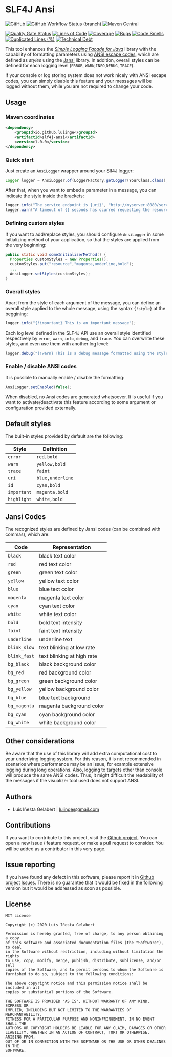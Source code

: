 
SLF4J Ansi
================================================================================
![GitHub](https://img.shields.io/github/license/luiinge/slf4j-ansi?style=plastic)
![GitHub Workflow Status (branch)](https://img.shields.io/github/workflow/status/luiinge/slf4j-ansi/Test/master?style=plastic)
![Maven Central](https://img.shields.io/maven-central/v/io.github.luiinge/slf4j-ansi?style=plastic)


[![Quality Gate Status](https://sonarcloud.io/api/project_badges/measure?project=luiinge_slf4j-ansi&metric=alert_status)](https://sonarcloud.io/dashboard?id=luiinge_slf4j-ansi)
[![Lines of Code](https://sonarcloud.io/api/project_badges/measure?project=luiinge_slf4j-ansi&metric=ncloc)](https://sonarcloud.io/dashboard?id=luiinge_slf4j-ansi)
[![Coverage](https://sonarcloud.io/api/project_badges/measure?project=luiinge_slf4j-ansi&metric=coverage)](https://sonarcloud.io/dashboard?id=luiinge_slf4j-ansi)
[![Bugs](https://sonarcloud.io/api/project_badges/measure?project=luiinge_slf4j-ansi&metric=bugs)](https://sonarcloud.io/dashboard?id=luiinge_slf4j-ansi)
[![Code Smells](https://sonarcloud.io/api/project_badges/measure?project=luiinge_slf4j-ansi&metric=code_smells)](https://sonarcloud.io/dashboard?id=luiinge_slf4j-ansi)
[![Duplicated Lines (%)](https://sonarcloud.io/api/project_badges/measure?project=luiinge_slf4j-ansi&metric=duplicated_lines_density)](https://sonarcloud.io/dashboard?id=luiinge_slf4j-ansi)
[![Technical Debt](https://sonarcloud.io/api/project_badges/measure?project=luiinge_slf4j-ansi&metric=sqale_index)](https://sonarcloud.io/dashboard?id=luiinge_slf4j-ansi)


This tool enhances the [*Simple Logging Facade for Java*][1] library with the capability of
formatting parameters using [ANSI escape codes][2], which are defined as *styles* using
the [Jansi][3] library. In addition, overall styles can be defined for each logging level (`ERROR`,
`WARN`,`INFO`,`DEBUG`, `TRACE`).

If your console or log storing system does not work nicely with ANSI escape codes, you can
simply disable this feature and your messages will be logged without them, while you are not
required to change your code.



Usage
-----------------------------------------------------------------------------------------
### Maven coordinates
```xml
<dependency>
    <groupId>io.github.luiinge</groupId>
    <artifactId>slf4j-ansi</artifactId>
    <version>1.0.0</version>
</dependency>
```

### Quick start
Just create an `AnsiLogger` wrapper around your Slf4J logger:

```java
Logger logger = AnsiLogger.of(LoggerFactory.getLogger(YourClass.class);
```

After that, when you want to embed a parameter in a message, you can indicate the style inside the
brackets:

```java
logger.info("The service endpoint is {uri}", "http://myserver:8080/service");
logger.warn("A timeout of {} seconds has ocurred requesting the resource {resource}", 4, "data.json");
```

### Defining custom styles

If you want to add/replace styles, you should configure `AnsiLogger` in some initializing method of your application, so that the styles are applied from the very beginning:

```java
public static void someInitializerMethod() {
  Properties customStyles = new Properties();
  customStyles.put("resource","magenta,underline,bold");
  ...
  AnsiLogger.setStyles(customStyles);
}
```

### Overall styles
Apart from the style of each argument of the message, you can define an overall style applied to the whole message, using the syntax `{!style}` at the beggining:

```java
logger.info("{!important} This is an important message");
```

Each log level defined in the SLF4J API use an overall style identified respectively by `error`, `warn`, `info`, `debug`, and `trace`. You can overwrite these styles, and even use them with another log level:

```java
logger.debug("{!warn} This is a debug message formatted using the style of warn messages");
```

### Enable / disable ANSI codes

It is possible to manually enable / disable the formatting:

```java
AnsiLogger.setEnabled(false);
```

When disabled, no Ansi codes are generated whatsoever. It is useful if you want to activate/deactivate
this feature according to some argument or configuration provided externally.



Default styles
-----------------------------------------------------------------------------------------
The built-in styles provided by default are the following:

| Style | Definition |
| --- | --- |
|`error`|`red,bold` |
|`warn`|`yellow,bold` |
|`trace`|`faint` |
|`uri`|`blue,underline` |
|`id`|`cyan,bold` |
|`important`|`magenta,bold` |
|`highlight`|`white,bold` |



Jansi Codes
-----------------------------------------------------------------------------------------
The recognized styles are defined by Jansi codes (can be combined with commas), which are:

| Code | Representation |
| --- | --- |
| `black` | black text color |
| `red` | red text color |
| `green` | green text color |
| `yellow` | yellow text color |
| `blue` | blue text color |
| `magenta` | magenta text color |
| `cyan` | cyan text color |
| `white` | white text color |
| `bold` | bold text intensity |
| `faint` | faint text intensity |
| `underline` | underline text |
| `blink_slow` | text blinking at low rate |
| `blink_fast` | text blinking at high rate |
| `bg_black` | black background color |
| `bg_red` | red background color |
| `bg_green` | green background color |
| `bg_yellow` | yellow background color |
| `bg_blue` | blue text background |
| `bg_magenta` | magenta background color |
| `bg_cyan` | cyan background color |
| `bg_white` | white background color |



Other considerations
-----------------------------------------------------------------------------------------

Be aware that the use of this library will add extra computational cost to your underlying logging
system. For this reason, it is not recommended in scenarios where performance may be an issue, for
example extensive logging during long operations. Also, logging to targets other than console
will produce the same ANSI codes. Thus, it might difficult the readability of the messages if the
visualizer tool used does not support ANSI.



Authors
-----------------------------------------------------------------------------------------

- Luis Iñesta Gelabert  |  luiinge@gmail.com


Contributions
-----------------------------------------------------------------------------------------
If you want to contribute to this project, visit the
[Github project](https://github.com/luiinge/slf4j-ansi). You can open a new issue / feature
request, or make a pull request to consider. You will be added
as a contributor in this very page.

Issue reporting
-----------------------------------------------------------------------------------------
If you have found any defect in this software, please report it 
in [Github project Issues](https://github.com/luiinge/slf4j-ansi/issues). 
There is no guarantee that it would be fixed in the following version but it would 
be addressed as soon as possible.   
 
  

License
-----------------------------------------------------------------------------------------

```
MIT License

Copyright (c) 2020 Luis Iñesta Gelabert

Permission is hereby granted, free of charge, to any person obtaining a copy
of this software and associated documentation files (the "Software"), to deal
in the Software without restriction, including without limitation the rights
to use, copy, modify, merge, publish, distribute, sublicense, and/or sell
copies of the Software, and to permit persons to whom the Software is
furnished to do so, subject to the following conditions:

The above copyright notice and this permission notice shall be included in all
copies or substantial portions of the Software.

THE SOFTWARE IS PROVIDED "AS IS", WITHOUT WARRANTY OF ANY KIND, EXPRESS OR
IMPLIED, INCLUDING BUT NOT LIMITED TO THE WARRANTIES OF MERCHANTABILITY,
FITNESS FOR A PARTICULAR PURPOSE AND NONINFRINGEMENT. IN NO EVENT SHALL THE
AUTHORS OR COPYRIGHT HOLDERS BE LIABLE FOR ANY CLAIM, DAMAGES OR OTHER
LIABILITY, WHETHER IN AN ACTION OF CONTRACT, TORT OR OTHERWISE, ARISING FROM,
OUT OF OR IN CONNECTION WITH THE SOFTWARE OR THE USE OR OTHER DEALINGS IN THE
SOFTWARE.


```


[1]: https://www.slf4j.org
[2]: https://en.wikipedia.org/wiki/ANSI_escape_code
[3]: https://fusesource.github.io/jansi/
